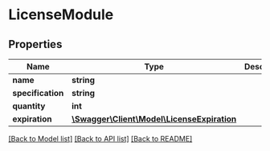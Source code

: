 # LicenseModule

## Properties
Name | Type | Description | Notes
------------ | ------------- | ------------- | -------------
**name** | **string** |  | [optional] 
**specification** | **string** |  | [optional] 
**quantity** | **int** |  | [optional] 
**expiration** | [**\Swagger\Client\Model\LicenseExpiration**](LicenseExpiration.md) |  | [optional] 

[[Back to Model list]](../README.md#documentation-for-models) [[Back to API list]](../README.md#documentation-for-api-endpoints) [[Back to README]](../README.md)



